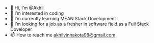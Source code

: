 - 👋 Hi, I’m @Akhil
- 👀 I’m interested in coding
- 🌱 I’m currently learning MEAN Stack Dovelopment
- 💞️ I’m looking for a job as a fresher in software field as a Full Stack Doveloper
- 📫 How to reach me akhilvinnakota98@gmail.com
